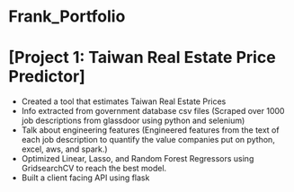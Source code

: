 # Frank_Portfolio

# [Project 1: Taiwan Real Estate Price Predictor]
* Created a tool that estimates Taiwan Real Estate Prices
* Info extracted from government database csv files (Scraped over 1000 job descriptions from glassdoor using python and selenium)
* Talk about engineering features (Engineered features from the text of each job description to quantify the value companies put on python, excel, aws, and spark.)
* Optimized Linear, Lasso, and Random Forest Regressors using GridsearchCV to reach the best model. 
* Built a client facing API using flask 
